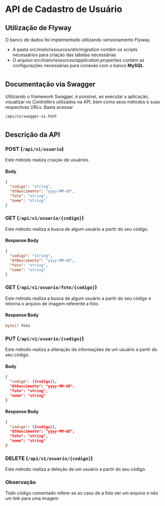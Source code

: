 # API de Cadastro de Usuário

## Utilização de Flyway
O banco de dados foi implementado utilizando versionamento Flyway.
- A pasta _src/main/resources/dm/migration_ contém os scripts necessários para criação das tabelas necessárias
- O arquivo _src/main/resources/application.properties_ contém as configurações necessárias para conexão com o banco **MySQL**

#

## Documentação via Swagger
Utilizando o framework Swagger, é possível, ao executar a aplicação, visualizar os _Controllers_ utilizados na API, bem como seus métodos e suas respectivas URLs. Basta acessar

``/api/v1/swagger-ui.html``

#

## Descrição da API

### POST (``/api/v1/usuario``)
Este método realiza criação de usuários.
#### Body
~~~json
{
  "codigo": "string",
  "dtNascimento": "yyyy-MM-dd",
  "foto": "string",
  "nome": "string"
}
~~~

### GET (``/api/v1/usuario/{codigo}``)
Este método realiza a busca de algum usuário a partir do seu código.
#### Response Body
~~~json
{
  "codigo": "string",
  "dtNascimento": "yyyy-MM-dd",
  "foto": "string",
  "nome": "string"
}
~~~

### GET (``/api/v1/usuario/foto/{codigo}``)
Este método realiza a busca de algum usuário a partir do seu código e retorna o arquivo de imagem referente a foto.
#### Response Body
~~~java
byte[] foto
~~~

### PUT (``/api/v1/usuario/{codigo}``)
Este método realiza a alteração de informações de um usuário a partir do seu código.
#### Body
~~~json
{
  "codigo": {{codigo}},
  "dtNascimento": "yyyy-MM-dd",
  "foto": "string",
  "nome": "string"
}
~~~
#### Response Body
~~~json
{
  "codigo": {{codigo}},
  "dtNascimento": "yyyy-MM-dd",
  "foto": "string",
  "nome": "string"
}
~~~

### DELETE (``/api/v1/usuario/{codigo}``)
Este método realiza a deleção de um usuário a partir do seu código.

### Observação
Todo código comentado refere-se ao caso de a foto ser um arquivo e não um link para uma imagem
